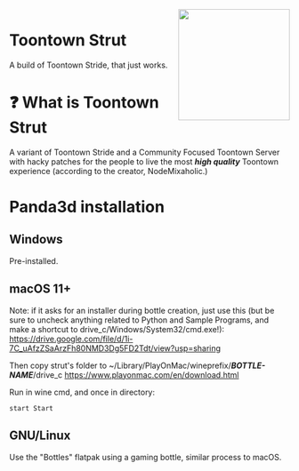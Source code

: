 <img src="resources/phase_3/etc/icon.ico" align="right" width="200"/>

# Toontown Strut
A build of Toontown Stride, that just works.

# ❓ What is Toontown Strut
A variant of Toontown Stride and a Community Focused Toontown Server with hacky patches for the people to live the most ***high quality*** Toontown experience (according to the creator, NodeMixaholic.)

# Panda3d installation

## Windows
Pre-installed.

## macOS 11+
Note: if it asks for an installer during bottle creation, just use this (but be sure to uncheck anything related to Python and Sample Programs, and make a shortcut to drive_c/Windows/System32/cmd.exe!):
https://drive.google.com/file/d/1i-7C_uAfzZSaArzFh80NMD3Dg5FD2Tdt/view?usp=sharing

Then copy strut's folder to ~/Library/PlayOnMac/wineprefix/***BOTTLE-NAME***/drive_c
https://www.playonmac.com/en/download.html

Run in wine cmd, and once in directory:
```
start Start
```



## GNU/Linux

Use the "Bottles" flatpak using a gaming bottle, similar process to macOS.
